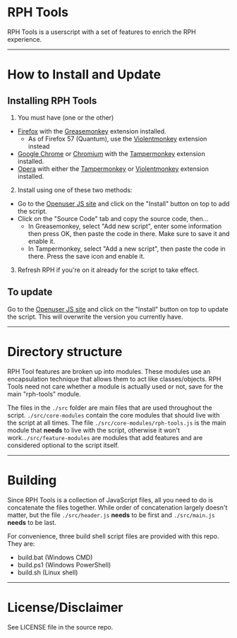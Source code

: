 # RPH Tools
RPH Tools is a userscript with a set of features to enrich the RPH experience.
***
# How to Install and Update
## Installing RPH Tools
1. You must have (one or the other)
  - [Firefox](http://www.getfirefox.com) with the [Greasemonkey](https://addons.mozilla.org/en-US/firefox/addon/greasemonkey/) extension installed.
    - As of Firefox 57 (Quantum), use the [Violentmonkey](https://addons.mozilla.org/en-US/firefox/addon/violentmonkey/) extension instead
  - [Google Chrome](https://www.google.com/chrome/) or [Chromium](http://www.chromium.org/Home) with the [Tampermonkey](https://chrome.google.com/webstore/detail/tampermonkey/dhdgffkkebhmkfjojejmpbldmpobfkfo?hl=en) extension installed.
  - [Opera](http://www.opera.com) with either the [Tampermonkey](https://addons.opera.com/en/extensions/details/tampermonkey-beta/?display=en) or [Violentmonkey](https://addons.opera.com/en/extensions/details/violent-monkey/?display=en) extension installed.
2. Install using one of these two methods:
  - Go to the [Openuser JS site](https://openuserjs.org/scripts/shuffyiosys/RPH_Tools) and click on the "Install" button on top to add the script.
  - Click on the "Source Code" tab and copy the source code, then...
    - In Greasemonkey, select "Add new script", enter some information then press OK, then paste the code in there. Make sure to save it and enable it.
    - In Tampermonkey, select "Add a new script", then paste the code in there. Press the save icon and enable it.
3. Refresh RPH if you're on it already for the script to take effect.

## To update
Go to the [Openuser JS site](https://openuserjs.org/scripts/shuffyiosys/RPH_Tools) and click on the "Install" button on top to update the script. This will overwrite the version you currently have.
***
# Directory structure
RPH Tool features are broken up into modules. These modules use an encapsulation technique that allows them to act like classes/objects. RPH Tools need not care whether a module is actually used or not, save for the main "rph-tools" module.

The files in the ```./src``` folder are main files that are used throughout the script. ```./src/core-modules``` contain the core modules that should live with the script at all times. The file ```./src/core-modules/rph-tools.js``` is the main module that **needs** to live with the script, otherwise it won't work.```./src/feature-modules``` are modules that add features and are considered optional to the script itself.
***
# Building
Since RPH Tools is a collection of JavaScript files, all you need to do is concatenate the files together. While order of concatenation largely doesn't matter, but the file ```./src/header.js``` **needs** to be first and ```./src/main.js``` **needs** to be last.

For convenience, three build shell script files are provided with this repo. They are:
- build.bat (Windows CMD)
- build.ps1 (Windows PowerShell)
- build.sh (Linux shell)

***
# License/Disclaimer
See LICENSE file in the source repo.

